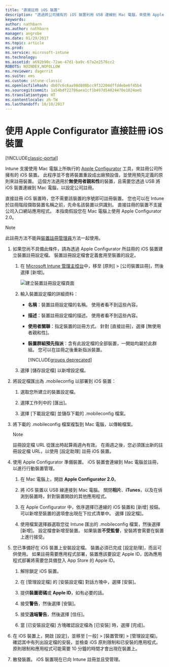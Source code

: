 ```yaml
---
title: "直接註冊 iOS 裝置"
description: "透過將公司擁有的 iOS 裝置利用 USB 連線到 Mac 電腦，來使用 Apple Configurator 工具以預先定義的原則直接註冊那些裝置。"
keywords: 
author: nathbarn
ms.author: nathbarn
manager: angrobe
ms.date: 01/29/2017
ms.topic: article
ms.prod: 
ms.service: microsoft-intune
ms.technology: 
ms.assetid: a692b90c-72ae-47d1-ba9c-67a2e2576cc2
ROBOTS: NOINDEX,NOFOLLOW
ms.reviewer: dagerrit
ms.suite: ems
ms.custom: intune-classic
ms.openlocfilehash: db07c6c6aa98d880bcc9f32204dffddebe6f45b4
ms.sourcegitcommit: 1a54bdf22786aea1cf1b497d54024470e1024aeb
ms.translationtype: HT
ms.contentlocale: zh-TW
ms.lasthandoff: 10/10/2017
---
```

# <a name="directly-enroll-ios-devices-by-using-apple-configurator"></a>使用 Apple Configurator 直接註冊 iOS 裝置

[!INCLUDE[classic-portal](../includes/classic-portal.md)]

Intune 支援使用 Mac 電腦上所執行的 [Apple Configurator](http://go.microsoft.com/fwlink/?LinkId=518017) 工具，來註冊公司所擁有的 iOS 裝置。 此程序並不會將裝置重設成出廠預設值，並使用預先定義的原則來註冊裝置。 這個方法適用於**無使用者親和性**的裝置，且需要您透過 USB 將 iOS 裝置連線到 Mac 電腦，以設定公司註冊。

直接註冊 iOS 裝置時，您不需要該裝置的序號即可註冊裝置。 您也可以在 Intune 於註冊階段擷取裝置名稱之前，先命名該裝置以供識別。 直接註冊的裝置不支援公司入口網站應用程式。 本指南假設您在 Mac 電腦上使用 Apple Configurator 2.0。

>[!NOTE]
>此註冊方法不能與[裝置註冊管理員](enroll-corporate-owned-devices-with-the-device-enrollment-manager-in-microsoft-intune.md)方法一起使用。

1.  如果您尚不具備此條件，請為透過 Apple Configurator 所註冊的 iOS 裝置建立裝置註冊設定檔。 裝置註冊設定檔會定義套用至裝置的設定。

    1.  在 [Microsoft Intune 管理主控台](https://manage.microsoft.com)中，移至 [原則] &gt; [公司裝置註冊]，然後選擇 [新增]。

        ![建立裝置註冊設定檔頁面](../media/pol-sa-corp-enroll.png)

    2.  輸入裝置設定檔的詳細資料：

        -   **名稱**：裝置註冊設定檔的名稱。 使用者看不到這些內容。

        -   **描述**：裝置註冊設定檔的描述。 使用者看不到這些內容。

        -   **使用者關聯**：指定裝置的註冊方式。 針對 [直接註冊]，選擇 [無使用者親和性]。

        -   **裝置群組預先指派**：含有此設定檔的全部裝置，一開始均屬於此群組。 您可以在註冊之後重新指派裝置。

            [!INCLUDE[groups deprecated](../includes/group-deprecation.md)]

    3.  選擇 [儲存設定檔] 以新增設定檔。

5.  將設定檔匯出為 .mobileconfig 以部署到 iOS 裝置：

    1.   選取您所建立的裝置設定檔。

    2.   選擇工作列中的 [匯出]。

    3.   選擇 [下載設定檔] 並儲存下載的 .mobileconfig 檔案。

6.  將下載的 .mobileconfig 檔案複製到 Mac 電腦，以傳輸檔案。
    > [!NOTE]
    > 註冊設定檔 URL 從匯出時起算兩週內有效。 在兩週之後，您必須匯出新的註冊設定檔 URL，以使用 [設定助理] 註冊 iOS 裝置。

7.  使用 Apple Configurator 準備裝置。 iOS 裝置會連線到 Mac 電腦並註冊，以進行行動裝置管理。

    1.  在 Mac 電腦上，開啟 **Apple Configurator 2.0**。

    2.  將 iOS 裝置以 USB 線連接到 Mac 電腦。 關閉**相片**、**iTunes**，以及在偵測到裝置時，針對裝置開啟的其他應用程式。

    3.  在 Apple Configurator 中，依序選擇已連線的 iOS 裝置和 [新增] 按鈕。 可以新增至裝置的選項會出現在下拉式清單中。 選擇 [設定檔]。

    4.  使用檔案選擇器選取您從 Intune 匯出的 .mobileconfig 檔案，然後選擇 [新增]。 設定檔會新增至裝置。  如果裝置**不受監督**，安裝將會需要在裝置上進行接受。

8.  您已準備好在 iOS 裝置上安裝設定檔。 裝置必須已完成 [設定助理]，而且可供使用。 如果註冊需要應用程式部署，裝置應該要設定 Apple ID，因為應用程式部署將需要您具備登入 App Store 的 Apple ID。

    1.  解除鎖定 iOS 裝置。

    2.  在 [管理設定檔] 的 [安裝設定檔] 對話方塊中，選擇 [安裝]。

    3.  提供**裝置密碼**或 **Apple ID**，如有必要的話。

    4.  接受**警告**，然後選擇 [安裝]。

    5.  接受**遠端警告**，然後選擇 [信任]。

    6.  當 [已安裝設定檔] 方塊確認設定檔為 [已安裝] 時，選擇 [完成]。

9.  在 iOS 裝置上，開啟 [設定]，並移至 [一般] &gt; [裝置管理] &gt; [管理設定檔]。 確認其中有列出設定檔的安裝，並檢查 iOS 原則限制和已安裝的應用程式。 原則限制和應用程式可能需要 10 分鐘的時間才會出現在裝置上。

10.  散發裝置。 iOS 裝置現在已向 Intune 註冊並且受管理。

